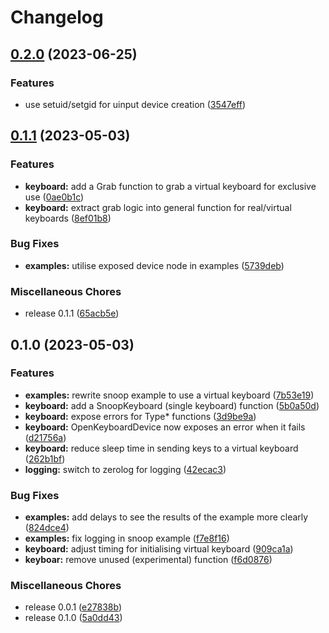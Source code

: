 # Changelog

## [0.2.0](https://github.com/joshuar/gokbd/compare/v0.1.1...v0.2.0) (2023-06-25)


### Features

* use setuid/setgid for uinput device creation ([3547eff](https://github.com/joshuar/gokbd/commit/3547effadd1aa45ebcde73c5df9e45fb0fd1e2ea))

## [0.1.1](https://github.com/joshuar/gokbd/compare/v0.1.0...v0.1.1) (2023-05-03)


### Features

* **keyboard:** add a Grab function to grab a virtual keyboard for exclusive use ([0ae0b1c](https://github.com/joshuar/gokbd/commit/0ae0b1cc30bc591513904aad3be2371194fd8efc))
* **keyboard:** extract grab logic into general function for real/virtual keyboards ([8ef01b8](https://github.com/joshuar/gokbd/commit/8ef01b8e284245c7d9a8a103a3f59b3220b9e783))


### Bug Fixes

* **examples:** utilise exposed device node in examples ([5739deb](https://github.com/joshuar/gokbd/commit/5739deb93ff134e6e3280ddda1dff620c0c37b25))


### Miscellaneous Chores

* release 0.1.1 ([65acb5e](https://github.com/joshuar/gokbd/commit/65acb5ea1c3b21137f618c7df574f56fe5da03da))

## 0.1.0 (2023-05-03)


### Features

* **examples:** rewrite snoop example to use a virtual keyboard ([7b53e19](https://github.com/joshuar/gokbd/commit/7b53e19f6bbbf911c1af0cba760e7c0823e4b6a5))
* **keyboard:** add a SnoopKeyboard (single keyboard) function ([5b0a50d](https://github.com/joshuar/gokbd/commit/5b0a50d936a6d6ab4cfb67451883160ec451d5a2))
* **keyboard:** expose errors for Type* functions ([3d9be9a](https://github.com/joshuar/gokbd/commit/3d9be9aa222b81b999149078eeb569b65dca87dc))
* **keyboard:** OpenKeyboardDevice now exposes an error when it fails ([d21756a](https://github.com/joshuar/gokbd/commit/d21756af7536b47c3b2aa7e65f6c4132cddf1e70))
* **keyboard:** reduce sleep time in sending keys to a virtual keyboard ([262b1bf](https://github.com/joshuar/gokbd/commit/262b1bf85fd84871eb113ddfec6aa8ba60afd869))
* **logging:** switch to zerolog for logging ([42ecac3](https://github.com/joshuar/gokbd/commit/42ecac3201d6446d80665ddeafb4c0affe617c15))


### Bug Fixes

* **examples:** add delays to see the results of the example more clearly ([824dce4](https://github.com/joshuar/gokbd/commit/824dce41baf6e1720ed2dfef16748555e9e5aa7c))
* **examples:** fix logging in snoop example ([f7e8f16](https://github.com/joshuar/gokbd/commit/f7e8f166acdf2e2d63df62791bd3cbaa5e815dd8))
* **keyboard:** adjust timing for initialising virtual keyboard ([909ca1a](https://github.com/joshuar/gokbd/commit/909ca1a877cfa5ca18bbecc18dad5e16dc6c9686))
* **keyboar:** remove unused (experimental) function ([f6d0876](https://github.com/joshuar/gokbd/commit/f6d08768c94083035c8b1217cc5ecc097ed562e6))


### Miscellaneous Chores

* release 0.0.1 ([e27838b](https://github.com/joshuar/gokbd/commit/e27838b9279455382293af448300fb89b46794c7))
* release 0.1.0 ([5a0dd43](https://github.com/joshuar/gokbd/commit/5a0dd43e87d41570c37870c0f14e5359d5bd9946))
